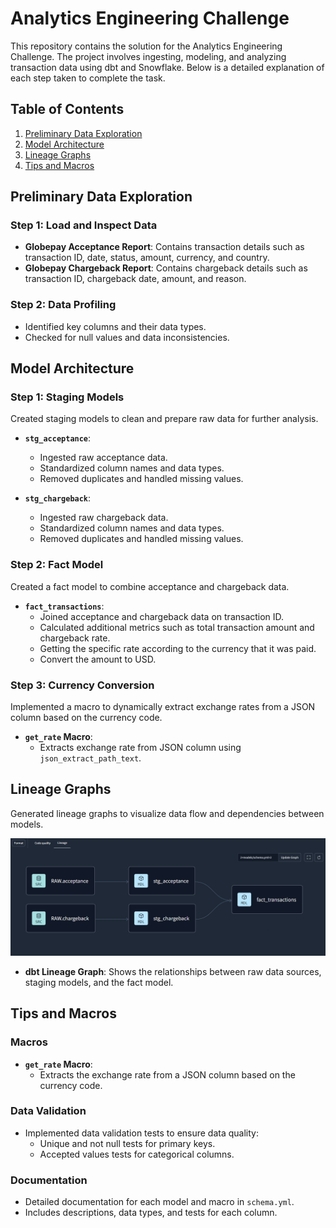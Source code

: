 # Analytics Engineering Challenge

This repository contains the solution for the Analytics Engineering Challenge. The project involves ingesting, modeling, and analyzing transaction data using dbt and Snowflake. Below is a detailed explanation of each step taken to complete the task.

## Table of Contents

1. [Preliminary Data Exploration](#preliminary-data-exploration)
2. [Model Architecture](#model-architecture)
3. [Lineage Graphs](#lineage-graphs)
4. [Tips and Macros](#tips-and-macros)

## Preliminary Data Exploration

### Step 1: Load and Inspect Data

- **Globepay Acceptance Report**: Contains transaction details such as transaction ID, date, status, amount, currency, and country.
- **Globepay Chargeback Report**: Contains chargeback details such as transaction ID, chargeback date, amount, and reason.

### Step 2: Data Profiling

- Identified key columns and their data types.
- Checked for null values and data inconsistencies.

## Model Architecture

### Step 1: Staging Models

Created staging models to clean and prepare raw data for further analysis.

- **`stg_acceptance`**:
  - Ingested raw acceptance data.
  - Standardized column names and data types.
  - Removed duplicates and handled missing values.

- **`stg_chargeback`**:
  - Ingested raw chargeback data.
  - Standardized column names and data types.
  - Removed duplicates and handled missing values.

### Step 2: Fact Model

Created a fact model to combine acceptance and chargeback data.

- **`fact_transactions`**:
  - Joined acceptance and chargeback data on transaction ID.
  - Calculated additional metrics such as total transaction amount and chargeback rate.
  - Getting the specific rate according to the currency that it was paid.
  - Convert the amount to USD.


### Step 3: Currency Conversion

Implemented a macro to dynamically extract exchange rates from a JSON column based on the currency code.

- **`get_rate` Macro**:
  - Extracts exchange rate from JSON column using `json_extract_path_text`.

## Lineage Graphs

Generated lineage graphs to visualize data flow and dependencies between models.

![Alt](/docs/lineage.png)

- **dbt Lineage Graph**: Shows the relationships between raw data sources, staging models, and the fact model.

## Tips and Macros

### Macros

- **`get_rate` Macro**:
  - Extracts the exchange rate from a JSON column based on the currency code.

### Data Validation

- Implemented data validation tests to ensure data quality:
  - Unique and not null tests for primary keys.
  - Accepted values tests for categorical columns.

### Documentation

- Detailed documentation for each model and macro in `schema.yml`.
- Includes descriptions, data types, and tests for each column.
